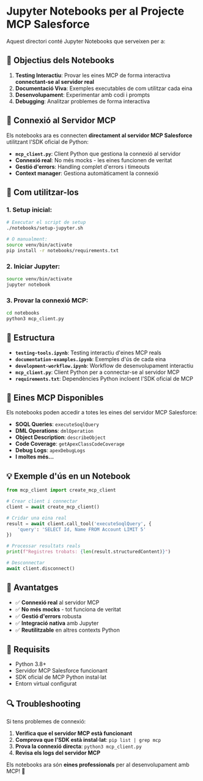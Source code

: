 # Jupyter Notebooks per al Projecte MCP Salesforce

Aquest directori conté Jupyter Notebooks que serveixen per a:

## 🎯 **Objectius dels Notebooks**

1. **Testing Interactiu**: Provar les eines MCP de forma interactiva **connectant-se al servidor real**
2. **Documentació Viva**: Exemples executables de com utilitzar cada eina
3. **Desenvolupament**: Experimentar amb codi i prompts
4. **Debugging**: Analitzar problemes de forma interactiva

## 🔌 **Connexió al Servidor MCP**

Els notebooks ara es connecten **directament al servidor MCP Salesforce** utilitzant l'SDK oficial de Python:

- **`mcp_client.py`**: Client Python que gestiona la connexió al servidor
- **Connexió real**: No més mocks - les eines funcionen de veritat
- **Gestió d'errors**: Handling complet d'errors i timeouts
- **Context manager**: Gestiona automàticament la connexió

## 🚀 **Com utilitzar-los**

### **1. Setup inicial:**
```bash
# Executar el script de setup
./notebooks/setup-jupyter.sh

# O manualment:
source venv/bin/activate
pip install -r notebooks/requirements.txt
```

### **2. Iniciar Jupyter:**
```bash
source venv/bin/activate
jupyter notebook
```

### **3. Provar la connexió MCP:**
```bash
cd notebooks
python3 mcp_client.py
```

## 📁 **Estructura**

- **`testing-tools.ipynb`**: Testing interactiu d'eines MCP reals
- **`documentation-examples.ipynb`**: Exemples d'ús de cada eina
- **`development-workflow.ipynb`**: Workflow de desenvolupament interactiu
- **`mcp_client.py`**: Client Python per a connectar-se al servidor MCP
- **`requirements.txt`**: Dependències Python incloent l'SDK oficial de MCP

## 🔧 **Eines MCP Disponibles**

Els notebooks poden accedir a totes les eines del servidor MCP Salesforce:

- **SOQL Queries**: `executeSoqlQuery`
- **DML Operations**: `dmlOperation`
- **Object Description**: `describeObject`
- **Code Coverage**: `getApexClassCodeCoverage`
- **Debug Logs**: `apexDebugLogs`
- **I moltes més...**

## 💡 **Exemple d'ús en un Notebook**

```python
from mcp_client import create_mcp_client

# Crear client i connectar
client = await create_mcp_client()

# Cridar una eina real
result = await client.call_tool('executeSoqlQuery', {
    'query': 'SELECT Id, Name FROM Account LIMIT 5'
})

# Processar resultats reals
print(f"Registres trobats: {len(result.structuredContent)}")

# Desconnectar
await client.disconnect()
```

## 🎉 **Avantatges**

- ✅ **Connexió real** al servidor MCP
- ✅ **No més mocks** - tot funciona de veritat
- ✅ **Gestió d'errors** robusta
- ✅ **Integració nativa** amb Jupyter
- ✅ **Reutilitzable** en altres contexts Python

## 🚨 **Requisits**

- Python 3.8+
- Servidor MCP Salesforce funcionant
- SDK oficial de MCP Python instal·lat
- Entorn virtual configurat

## 🔍 **Troubleshooting**

Si tens problemes de connexió:

1. **Verifica que el servidor MCP està funcionant**
2. **Comprova que l'SDK està instal·lat**: `pip list | grep mcp`
3. **Prova la connexió directa**: `python3 mcp_client.py`
4. **Revisa els logs del servidor MCP**

Els notebooks ara són **eines professionals** per al desenvolupament amb MCP! 🚀
